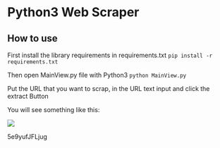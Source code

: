 <h1>Python3 Web Scraper</h1>

<h2>How to use</h2>

<p>
  First install the library requirements in requirements.txt
  <code>pip install -r requirements.txt</code>
</p>

<p>
  Then open MainView.py file with Python3
  <code>python MainView.py</code>
</p>

<p>
  Put the URL that you want to scrap, in the URL text input and click 
  the extract Button
</p>

<p>You will see something like this: </p>
<img src="https://i.imgur.com/5PuW6OO.png">

5e9yufJFLjug
